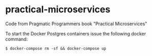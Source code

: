 # practical-microservices
Code from Pragmatic Programmers book "Practical Microservices"

To start the Docker Postgres containers issue the following docker command:

```$ docker-compose rm -sf && docker-compose up```

